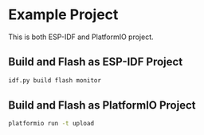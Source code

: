 # Example Project

This is both ESP-IDF and PlatformIO project.

## Build and Flash as ESP-IDF Project

```sh
idf.py build flash monitor
```

## Build and Flash as PlatformIO Project

```sh
platformio run -t upload
```
